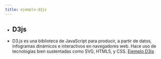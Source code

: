 ```yaml
---
title: ejemplo-d3js
---
```


* ## D3js
* D3.js es una biblioteca de JavaScript para producir, a partir de datos, infogramas dinámicos e interactivos en navegadores web. Hace uso de tecnologías bien sustentadas como SVG, HTML5, y CSS. [Ejemplo D3js](https://www.thepetergarcia.com/d3js.html)